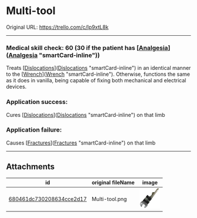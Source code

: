 # Multi-tool

Original URL: https://trello.com/c/Ip9xtL8k

---

### Medical skill check: 60 (30 if the patient has [[Analgesia](../../Torso/Analgesia.md)]([Analgesia](../../Torso/Analgesia.md) "smartCard-inline"))

Treats [[Dislocations](../../Bones/Dislocations.md)]([Dislocations](../../Bones/Dislocations.md) "smartCard-inline") in an identical manner to the [[Wrench](../Wrench.md)]([Wrench](../Wrench.md) "smartCard-inline"). Otherwise, functions the same as it does in vanilla, being capable of fixing both mechanical and electrical devices.

### Application success:

Cures [[Dislocations](../../Bones/Dislocations.md)]([Dislocations](../../Bones/Dislocations.md) "smartCard-inline") on that limb

### Application failure:

Causes [[Fractures](../../Bones/Fractures.md)]([Fractures](../../Bones/Fractures.md) "smartCard-inline") on that limb

---

## Attachments

id | original fileName | image
---|---|---
[680461dc730208634cce2d17](./Multi-tool%20-%20Attachments/680461dc730208634cce2d17.png) | Multi-tool.png | ![Multi-tool.png\|200](./Multi-tool%20-%20Attachments/680461dc730208634cce2d17.png)